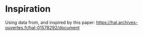 # Inspiration
Using data from, and inspired by this paper: 
https://hal.archives-ouvertes.fr/hal-01578292/document
